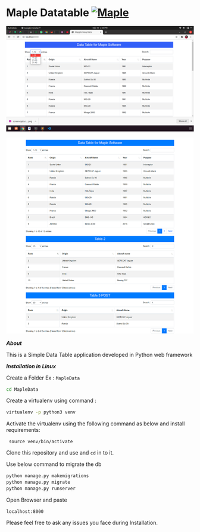 # Maple Datatable [![Maple](https://cdn.rawgit.com/sindresorhus/awesome/d7305f38d29fed78fa85652e3a63e154dd8e8829/media/badge.svg)](https://github.com/sindresorhus/awesome#readme)


![alt text](https://github.com/Manasranjanpati/maple-datable/blob/master/media/Screenshot2.png)

![alt text](https://github.com/Manasranjanpati/maple-datable/blob/master/media/Screenshot1.png)


***About***

This is a Simple Data Table application developed in Python web framework

***Installation in Linux***

Create a Folder Ex : `MapleData`

```bash
cd MapleData
```

Create a virtualenv using command :

```bash
virtualenv -p python3 venv
```

Activate the virtualenv using the following command as below and install requirements:

```
 source venv/bin/activate
```

Clone this repository and use and `cd` in to it.

Use below command to migrate the db

```bash
python manage.py makemigrations
python manage.py migrate
python manage.py runserver
```

Open Browser and paste

```
localhost:8000
```

Please feel free to ask any issues you face during Installation.




